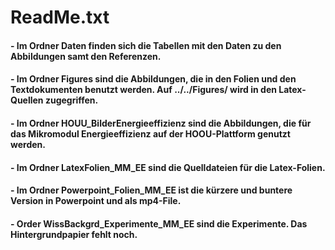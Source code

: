 # ReadMe.txt

#### - Im Ordner Daten finden sich die Tabellen mit den Daten zu den Abbildungen samt den Referenzen.

#### - Im Ordner Figures sind die Abbildungen, die in den Folien und den Textdokumenten benutzt werden. Auf ../../Figures/ wird in den Latex-Quellen zugegriffen.

#### - Im Ordner HOUU_BilderEnergieeffizienz sind die Abbildungen, die für das Mikromodul Energieeffizienz auf der HOOU-Plattform genutzt werden.

#### - Im Ordner LatexFolien_MM_EE sind die Quelldateien für die Latex-Folien.

#### - Im Ordner Powerpoint_Folien_MM_EE ist die kürzere und buntere Version in Powerpoint und als mp4-File.

#### - Order WissBackgrd_Experimente_MM_EE sind die Experimente. Das Hintergrundpapier fehlt noch.